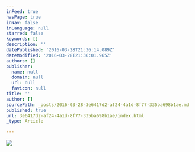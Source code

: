 ```yaml
---
inFeed: true
hasPage: true
inNav: false
inLanguage: null
starred: false
keywords: []
description: ''
datePublished: '2016-03-28T21:36:14.089Z'
dateModified: '2016-03-28T21:36:01.965Z'
authors: []
publisher:
  name: null
  domain: null
  url: null
  favicon: null
title: ''
author: []
sourcePath: _posts/2016-03-28-3e6417d2-af24-4a1d-8f77-335ba698b1ae.md
published: true
url: 3e6417d2-af24-4a1d-8f77-335ba698b1ae/index.html
_type: Article

---
```

![](https://the-grid-user-content.s3-us-west-2.amazonaws.com/ca5b0172-5b7e-40ce-8ec7-d22aba0f1dbd.gif)